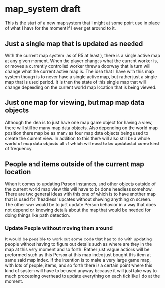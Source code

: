 # map_system draft

This is the start of a new map system that I might at some point use in place of what I have for the moment if I ever get around to it. 

## Just a single map that is updated as needed

With the current map system (as of R5 at least ), there is a single active map at any given moment. When the player changes what the current worker is, or moves a currently controlled worker threw a doorway that in turn will change what the current active map is. The idea that I have with this map system though is to never have a single active map, but rather just a single map that is used period. It is then the state of this single map that will change depending on the current world map location that is being viewed.

## Just one map for viewing, but map map data objects

Although the idea is to just have one map game object for having a view, there will still be many map data objects. Also depending on the world map position there map be as many as four map data objects being used to create the current view. In addition to this there will also still be a whole world of map data objects all of which will need to be updated at some kind of frequency.

## People and items outside of the current map location

When it comes to updating Person instances, and other objects outside of the current world map view this will have to be done headless somehow. There are two general ideas with this one of which is to have another map that is used for 'headless' updates without showing anything on screen. The other way would be to just update Person behavior in a way that does not depend on knowing details about the map that would be needed for doing things like path detection.

### Update People without moving them around

It would be possible to work out some code that has to do with updating people without having to figure out details such as where are they in the map at this very moment and so forth. Rather just vague actions will be preformed such as this Person at this map index just bought this item at same said map index. If the intention is to make a very large game map, with lots of people, items, and so forth there is a certain point where this kind of system will have to be used anyway because it will just take way to much processing overhead to update everything on each tick like I do at the moment.

